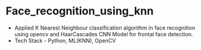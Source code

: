 # Face_recognition_using_knn

- Applied K Nearest Neighbour classification algorithm in face recognition using opencv and HaarCascades CNN
  Model for frontal face detection. 
- Tech Stack - Python, ML(KNN), OpenCV


